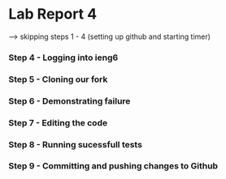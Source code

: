 # Lab Report 4

--> skipping steps 1 - 4 (setting up github and starting timer)

### Step 4 - Logging into ieng6

### Step 5 - Cloning our fork

### Step 6 - Demonstrating failure

### Step 7 - Editing the code

### Step 8 - Running sucessfull tests

### Step 9 - Committing and pushing changes to Github